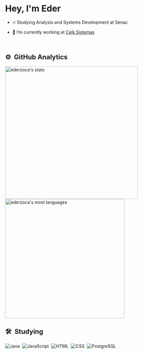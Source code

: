 <h1 align="left">Hey, I'm Eder</h1>

- 🔥 Studying Analysis and Systems Development at Senac 

- 🔭 I’m currently working at [Celk Sistemas]([https://www.instagram.com/celksistemas/?theme=dark])

<br>

## ⚙️ &nbsp;GitHub Analytics

<p align="left" display="inline">
<img width="430em" src="https://github-readme-stats.vercel.app/api?username=ederzoca&show_icons=true&theme=radical" alt="ederzoca's stats"/>
<img width="387em" src="https://github-readme-stats.vercel.app/api/top-langs/?username=ederzoca&layout=compact&theme=radical" alt="ederzoca's most languages"/>
</p>

## 🛠 &nbsp;Studying

![Java](https://img.shields.io/badge/-Java-663399?logo=CoffeeScript&logoColor=white&style=for-the-badge)&nbsp;
![JavaScript](https://img.shields.io/badge/-JavaScript-663399?logo=javascript&logoColor=white&style=for-the-badge)&nbsp;
![HTML](https://img.shields.io/badge/-HTML-663399?logo=html5&logoColor=white&style=for-the-badge)&nbsp;
![CSS](https://img.shields.io/badge/-CSS-663399?logo=css3&logoColor=white&style=for-the-badge)&nbsp;
![PostgreSQL](https://img.shields.io/badge/-PostgreSQL-663399?logo=postgresql&logoColor=white&style=for-the-badge)&nbsp;

